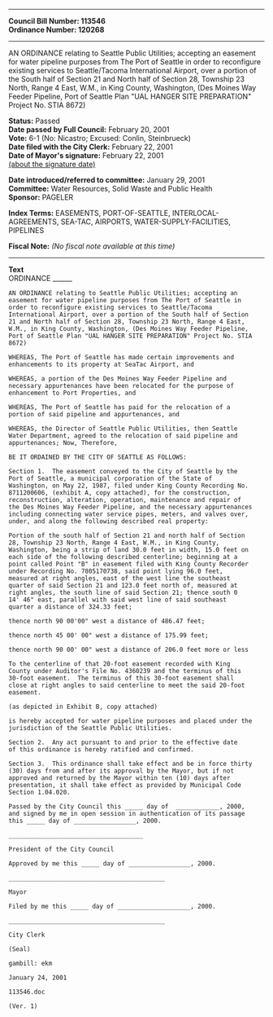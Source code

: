 * * * * *  
  
**Council Bill Number: [](#h0)[](#h2)113546**   
**Ordinance Number: 120268**  
  
* * * * *  
  
AN ORDINANCE relating to Seattle Public Utilities; accepting an easement for water pipeline purposes from The Port of Seattle in order to reconfigure existing services to Seattle/Tacoma International Airport, over a portion of the South half of Section 21 and North half of Section 28, Township 23 North, Range 4 East, W.M., in King County, Washington, (Des Moines Way Feeder Pipeline, Port of Seattle Plan "UAL HANGER SITE PREPARATION" Project No. STIA 8672)  
  
**Status:** Passed   
**Date passed by Full Council:** February 20, 2001   
**Vote:** 6-1 (No: Nicastro; Excused: Conlin, Steinbrueck)   
**Date filed with the City Clerk:** February 22, 2001   
**Date of Mayor's signature:** February 22, 2001   
[(about the signature date)](/~public/approvaldate.htm)   
  
  
**Date introduced/referred to committee:** January 29, 2001   
**Committee:** Water Resources, Solid Waste and Public Health   
**Sponsor:** PAGELER   
  
**Index Terms:** EASEMENTS, PORT-OF-SEATTLE, INTERLOCAL-AGREEMENTS, SEA-TAC, AIRPORTS, WATER-SUPPLY-FACILITIES, PIPELINES  
  
**Fiscal Note:** *(No fiscal note available at this time)*  
  
* * * * *  
  
**Text**  
    ORDINANCE ______  
  
    AN ORDINANCE relating to Seattle Public Utilities; accepting an  
    easement for water pipeline purposes from The Port of Seattle in  
    order to reconfigure existing services to Seattle/Tacoma  
    International Airport, over a portion of the South half of Section  
    21 and North half of Section 28, Township 23 North, Range 4 East,  
    W.M., in King County, Washington, (Des Moines Way Feeder Pipeline,  
    Port of Seattle Plan "UAL HANGER SITE PREPARATION" Project No. STIA  
    8672)  
  
    WHEREAS, The Port of Seattle has made certain improvements and  
    enhancements to its property at SeaTac Airport, and  
  
    WHEREAS, a portion of the Des Moines Way Feeder Pipeline and  
    necessary appurtenances have been relocated for the purpose of  
    enhancement to Port Properties, and  
  
    WHEREAS, The Port of Seattle has paid for the relocation of a  
    portion of said pipeline and appurtenances, and  
  
    WHEREAS, the Director of Seattle Public Utilities, then Seattle  
    Water Department, agreed to the relocation of said pipeline and  
    appurtenances; Now, Therefore,  
  
    BE IT ORDAINED BY THE CITY OF SEATTLE AS FOLLOWS:  
  
    Section 1.  The easement conveyed to the City of Seattle by the  
    Port of Seattle, a municipal corporation of the State of  
    Washington, on May 22, 1987, filed under King County Recording No.  
    8711200606, (exhibit A, copy attached), for the construction,  
    reconstruction, alteration, operation, maintenance and repair of  
    the Des Moines Way Feeder Pipeline, and the necessary appurtenances  
    including connecting water service pipes, meters, and valves over,  
    under, and along the following described real property:  
  
    Portion of the south half of Section 21 and north half of Section  
    28, Township 23 North, Range 4 East, W.M., in King County,  
    Washington, being a strip of land 30.0 feet in width, 15.0 feet on  
    each side of the following described centerline; beginning at a  
    point called Point "B" in easement filed with King County Recorder  
    under Recording No. 7805170738, said point lying 96.0 feet,  
    measured at right angles, east of the west line the southeast  
    quarter of said Section 21 and 123.0 feet north of, measured at  
    right angles, the south line of said Section 21; thence south 0  
    14' 46" east, parallel with said west line of said southeast  
    quarter a distance of 324.33 feet;  
  
    thence north 90 00'00" west a distance of 486.47 feet;  
  
    thence north 45 00' 00" west a distance of 175.99 feet;  
  
    thence north 90 00' 00" west a distance of 206.0 feet more or less  
  
    To the centerline of that 20-foot easement recorded with King  
    County under Auditor's File No. 4360239 and the terminus of this  
    30-foot easement.  The terminus of this 30-foot easement shall  
    close at right angles to said centerline to meet the said 20-foot  
    easement.  
  
    (as depicted in Exhibit B, copy attached)  
  
    is hereby accepted for water pipeline purposes and placed under the  
    jurisdiction of the Seattle Public Utilities.  
  
    Section 2.  Any act pursuant to and prior to the effective date  
    of this ordinance is hereby ratified and confirmed.  
  
    Section 3.  This ordinance shall take effect and be in force thirty  
    (30) days from and after its approval by the Mayor, but if not  
    approved and returned by the Mayor within ten (10) days after  
    presentation, it shall take effect as provided by Municipal Code  
    Section 1.04.020.  
  
    Passed by the City Council this _____ day of  ____________, 2000,  
    and signed by me in open session in authentication of its passage  
    this _____ day of _________________, 2000.  
  
    _____________________________________  
  
    President of the City Council  
  
    Approved by me this _____ day of _________________, 2000.  
  
    ___________________________________________  
  
    Mayor  
  
    Filed by me this _____ day of ____________________, 2000.  
  
    ___________________________________________  
  
    City Clerk  
  
    (Seal)  
  
    gambill: ekm  
  
    January 24, 2001  
  
    113546.doc  
  
    (Ver. 1)  
